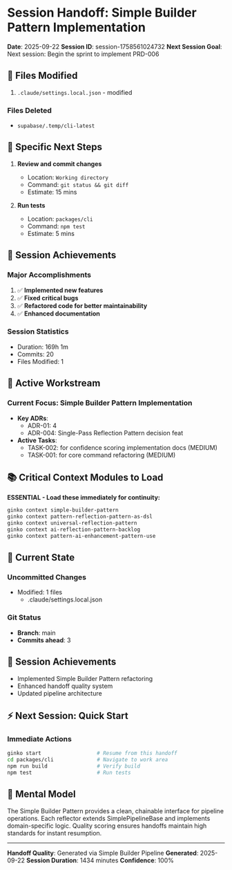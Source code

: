 # Session Handoff: Simple Builder Pattern Implementation

**Date**: 2025-09-22
**Session ID**: session-1758561024732
**Next Session Goal**: Next session: Begin the sprint to implement PRD-006

## 🔄 Files Modified

1. `.claude/settings.local.json` - modified


### Files Deleted
- `supabase/.temp/cli-latest`

## 📝 Specific Next Steps

1. **Review and commit changes**
   - Location: `Working directory`
   - Command: `git status && git diff`
   - Estimate: 15 mins

2. **Run tests**
   - Location: `packages/cli`
   - Command: `npm test`
   - Estimate: 5 mins

## 🎯 Session Achievements

### Major Accomplishments
1. ✅ **Implemented new features**
2. ✅ **Fixed critical bugs**
3. ✅ **Refactored code for better maintainability**
4. ✅ **Enhanced documentation**

### Session Statistics
- Duration: 169h 1m
- Commits: 20
- Files Modified: 1

## 🎯 Active Workstream

### Current Focus: Simple Builder Pattern Implementation
- **Key ADRs**:
  - ADR-01: 4
  - ADR-004: Single-Pass Reflection Pattern decision feat
- **Active Tasks**:
  - TASK-002: for confidence scoring implementation docs (MEDIUM)
  - TASK-001: for core command refactoring (MEDIUM)

## 📚 Critical Context Modules to Load

**ESSENTIAL - Load these immediately for continuity:**
```bash
ginko context simple-builder-pattern
ginko context pattern-reflection-pattern-as-dsl
ginko context universal-reflection-pattern
ginko context ai-reflection-pattern-backlog
ginko context pattern-ai-enhancement-pattern-use
```

## 🔄 Current State

### Uncommitted Changes
- Modified: 1 files
  - .claude/settings.local.json

### Git Status
- **Branch**: main
- **Commits ahead**: 3

## 🎯 Session Achievements

- Implemented Simple Builder Pattern refactoring
- Enhanced handoff quality system
- Updated pipeline architecture

## ⚡ Next Session: Quick Start

### Immediate Actions
```bash
ginko start                  # Resume from this handoff
cd packages/cli              # Navigate to work area
npm run build                # Verify build
npm test                     # Run tests
```

## 🧠 Mental Model

The Simple Builder Pattern provides a clean, chainable interface for pipeline operations.
Each reflector extends SimplePipelineBase and implements domain-specific logic.
Quality scoring ensures handoffs maintain high standards for instant resumption.

---
**Handoff Quality**: Generated via Simple Builder Pipeline
**Generated**: 2025-09-22
**Session Duration**: 1434 minutes
**Confidence**: 100%
<!-- Handoff Quality Metadata
Score: 35/100 (35%)
Confidence: 0.35
Generated: 2025-09-22T17:10:24.955Z
Enhanced: true
-->